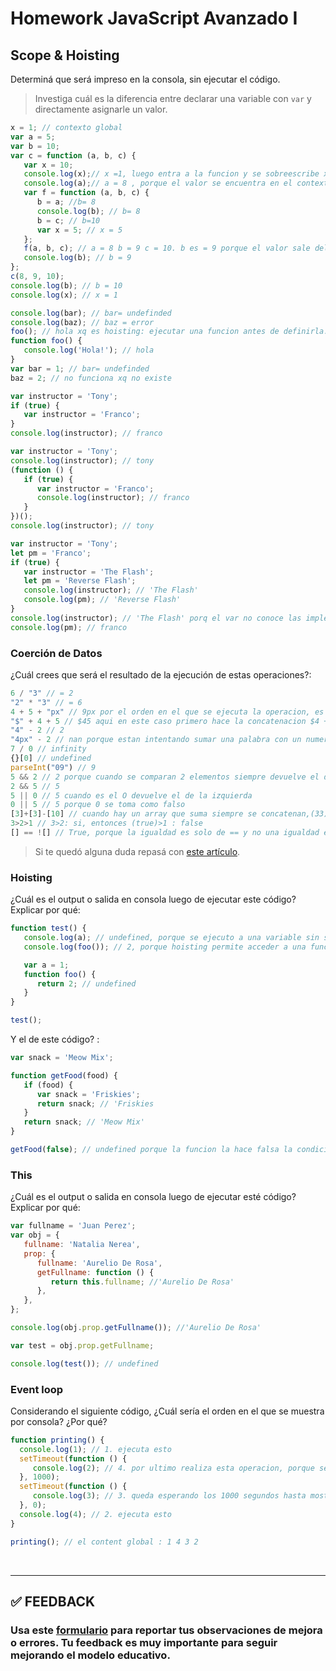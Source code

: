 # Homework JavaScript Avanzado I

## Scope & Hoisting

Determiná que será impreso en la consola, sin ejecutar el código.

> Investiga cuál es la diferencia entre declarar una variable con `var` y directamente asignarle un valor.

```javascript
x = 1; // contexto global
var a = 5;
var b = 10;
var c = function (a, b, c) {
   var x = 10; 
   console.log(x);// x =1, luego entra a la funcion y se sobreescribe x = 10 
   console.log(a);// a = 8 , porque el valor se encuentra en el contexto global donde se pasa por parametro.
   var f = function (a, b, c) {
      b = a; //b= 8
      console.log(b); // b= 8
      b = c; // b=10
      var x = 5; // x = 5
   };
   f(a, b, c); // a = 8 b = 9 c = 10. b es = 9 porque el valor sale del contexto global que es pasado por parametros.
   console.log(b); // b = 9
};
c(8, 9, 10);
console.log(b); // b = 10
console.log(x); // x = 1
```

```javascript
console.log(bar); // bar= undefinded
console.log(baz); // baz = error
foo(); // hola xq es hoisting: ejecutar una funcion antes de definirla.
function foo() {
   console.log('Hola!'); // hola
}
var bar = 1; // bar= undefinded
baz = 2; // no funciona xq no existe 
```

```javascript
var instructor = 'Tony';
if (true) {
   var instructor = 'Franco';
}
console.log(instructor); // franco
```

```javascript
var instructor = 'Tony';
console.log(instructor); // tony
(function () {
   if (true) {
      var instructor = 'Franco';
      console.log(instructor); // franco
   }
})();
console.log(instructor); // tony
```

```javascript
var instructor = 'Tony';
let pm = 'Franco';
if (true) {
   var instructor = 'The Flash';
   let pm = 'Reverse Flash';
   console.log(instructor); // 'The Flash'
   console.log(pm); // 'Reverse Flash'
}
console.log(instructor); // 'The Flash' porq el var no conoce las implementaciones de bloque / scope de bloque. y ademas porque el var esta dentro de un IF y no dentro de una funcion para respetarla.
console.log(pm); // franco
```

### Coerción de Datos

¿Cuál crees que será el resultado de la ejecución de estas operaciones?:

```javascript
6 / "3" // = 2
"2" * "3" // = 6
4 + 5 + "px" // 9px por el orden en el que se ejecuta la operacion, es decir, por la precedencia. Primero va de izquierda a derecha, primero hace la opeacion matematica de suma y luego hace la concatenacion.
"$" + 4 + 5 // $45 aqui en este caso primero hace la concatenacion $4 + 5 = $45
"4" - 2 // 2
"4px" - 2 // nan porque estan intentando sumar una palabra con un numero 
7 / 0 // infinity
{}[0] // undefined
parseInt("09") // 9
5 && 2 // 2 porque cuando se comparan 2 elementos siempre devuelve el de la derecha cuando son TRue.
2 && 5 // 5
5 || 0 // 5 cuando es el O devuelve el de la izquierda
0 || 5 // 5 porque 0 se toma como falso
[3]+[3]-[10] // cuando hay un array que suma siempre se concatenan,(33). Pero luego si realiza la operacion matematica de la resta 33-10= 23
3>2>1 // 3>2: si, entonces (true)>1 : false
[] == ![] // True, porque la igualdad es solo de == y no una igualdad estricta de ===

```

> Si te quedó alguna duda repasá con [este artículo](http://javascript.info/tutorial/object-conversion).

### Hoisting

¿Cuál es el output o salida en consola luego de ejecutar este código? Explicar por qué:

```javascript
function test() {
   console.log(a); // undefined, porque se ejecuto a una variable sin ser definida antes.
   console.log(foo()); // 2, porque hoisting permite acceder a una funcion antes que sea definida.

   var a = 1;
   function foo() {
      return 2; // undefined
   }
}

test();
```

Y el de este código? :

```javascript
var snack = 'Meow Mix';

function getFood(food) {
   if (food) {
      var snack = 'Friskies';
      return snack; // 'Friskies
   }
   return snack; // 'Meow Mix'
}

getFood(false); // undefined porque la funcion la hace falsa la condicion
```

### This

¿Cuál es el output o salida en consola luego de ejecutar esté código? Explicar por qué:

```javascript
var fullname = 'Juan Perez';
var obj = {
   fullname: 'Natalia Nerea',
   prop: {
      fullname: 'Aurelio De Rosa',
      getFullname: function () {
         return this.fullname; //'Aurelio De Rosa'
      },
   },
};

console.log(obj.prop.getFullname()); //'Aurelio De Rosa'

var test = obj.prop.getFullname;

console.log(test()); // undefined
```

### Event loop

Considerando el siguiente código, ¿Cuál sería el orden en el que se muestra por consola? ¿Por qué?

```javascript
function printing() { 
  console.log(1); // 1. ejecuta esto
  setTimeout(function () { 
     console.log(2); // 4. por ultimo realiza esta operacion, porque se va a esperar 1 segundo.
  }, 1000);
  setTimeout(function () { 
     console.log(3); // 3. queda esperando los 1000 segundos hasta mostrarla por consola. esta tiene 0 segundos pero de todos modos va a la pila aunque se ejecute inmediatamente.
  }, 0);
  console.log(4); // 2. ejecuta esto
}

printing(); // el content global : 1 4 3 2
```

</br >

---

## **✅ FEEDBACK**

### Usa este [**formulario**](https://docs.google.com/forms/d/e/1FAIpQLSe1MybH_Y-xcp1RP0jKPLndLdJYg8cwyHkSb9MwSrEjoxyzWg/viewform) para reportar tus observaciones de mejora o errores. Tu feedback es muy importante para seguir mejorando el modelo educativo.
